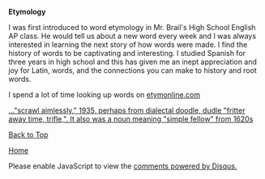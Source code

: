 <b> Etymology </b>

I was first introduced to word etymology in Mr. Brail's High School English AP class. He would tell us about a new word every week and I was always interested in learning the next story of how words were made. I find the history of words to be captivating and interesting. I studied Spanish for three years in high school and this has given me an inept appreciation and joy for Latin, words, and the connections you can make to history and root words.

I spend a lot of time looking up words on [etymonline.com](https://www.etymonline.com/)

<a href="https://www.etymonline.com/word/doodle#etymonline_v_13941"> ..."scrawl aimlessly," 1935, perhaps from dialectal doodle, dudle "fritter away time, trifle,". It also was a noun meaning "simple fellow" from 1620s </a>

<a href="https://shea08.github.io/etymology">Back to Top</a>

[Home](./)

<div id="disqus_thread"></div>
<script>

/**
*  RECOMMENDED CONFIGURATION VARIABLES: EDIT AND UNCOMMENT THE SECTION BELOW TO INSERT DYNAMIC VALUES FROM YOUR PLATFORM OR CMS.
*  LEARN WHY DEFINING THESE VARIABLES IS IMPORTANT: https://disqus.com/admin/universalcode/#configuration-variables*/
/*
var disqus_config = function () {
this.page.url = "https://shea08.github.io/etymology";  // Replace PAGE_URL with your page's canonical URL variable
this.page.identifier = "/etymology/"; // Replace PAGE_IDENTIFIER with your page's unique identifier variable
};
*/
(function() { // DON'T EDIT BELOW THIS LINE
var d = document, s = d.createElement('script');
s.src = 'https://shea08.disqus.com/embed.js';
s.setAttribute('data-timestamp', +new Date());
(d.head || d.body).appendChild(s);
})();
</script>
<noscript>Please enable JavaScript to view the <a href="https://disqus.com/?ref_noscript">comments powered by Disqus.</a></noscript>
                            
